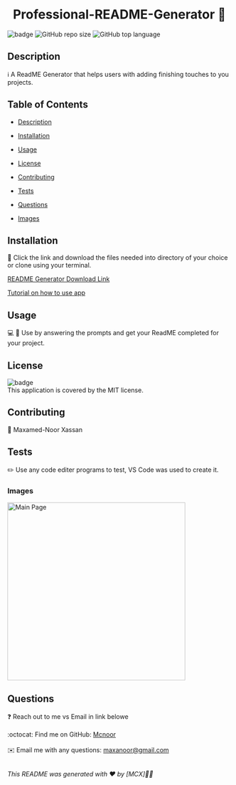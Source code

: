 <h1 align="center">Professional-README-Generator  👋</h1>
  
![badge](https://img.shields.io/badge/license-MIT-brightgreen)
![GitHub repo size](https://img.shields.io/github/repo-size/Mcnoor/Challenge-Module9-BC)
![GitHub top language](https://img.shields.io/github/languages/top/Mcnoor/Challenge-Module9-BC)

## Description

ℹ️ A ReadME Generator that helps users with adding finishing touches to you projects.

## Table of Contents

- [Description](#description)
- [Installation](#installation)
- [Usage](#usage)
- [License](#license)
- [Contributing](#contributing)
- [Tests](#tests)
- [Questions](#questions)

- [Images](#images)

## Installation

💾 Click the link and download the files needed into directory of your choice or clone using your terminal.

[README Generator Download Link](https://github.com/Mcnoor/Challenge-Module9-BC/)

[Tutorial on how to use app](https://watch.screencastify.com/v/6zA2wuTLjfvj4uFgLsGn)

## Usage

💻 📱 Use by answering the prompts and get your ReadME completed for your project.

## License

![badge](https://img.shields.io/badge/license-MIT-brightgreen)
<br />
This application is covered by the MIT license.

## Contributing

👥 Maxamed-Noor Xassan

## Tests

✏️ Use any code editer programs to test, VS Code was used to create it.


### Images

<img width="400" alt=" Main Page" src="https://raw.githubusercontent.com/Mcnoor/Challenge-Module9-BC/main/Media/ReadME%20Image.png">

## Questions

❓ Reach out to me vs Email in link belowe<br />
<br />
:octocat: Find me on GitHub: [Mcnoor](https://github.com/Mcnoor/Challenge-Module9-BC)<br />
<br />
✉️ Email me with any questions: maxanoor@gmail.com<br /><br />

_This README was generated with ❤️ by [MCX]🖖🖖_
